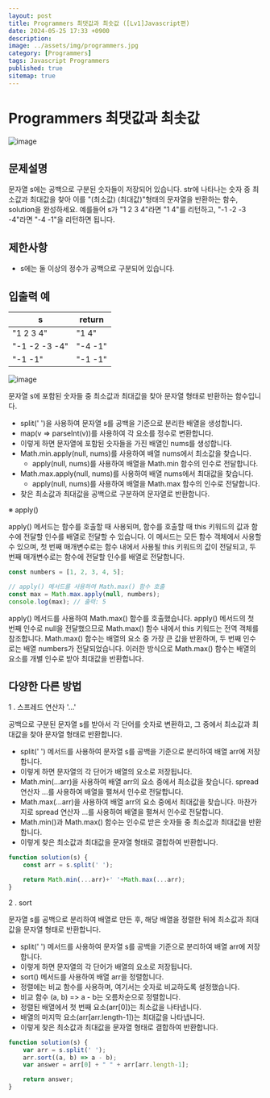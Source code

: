 ```yaml
---
layout: post
title: Programmers 최댓값과 최솟값 ([Lv1]Javascript편)
date: 2024-05-25 17:33 +0900
description: 
image: ../assets/img/programmers.jpg
category: [Programmers]
tags: Javascript Programmers
published: true
sitemap: true
---
```


# Programmers 최댓값과 최솟값

![image](https://github.com/gnlgk/gnlgk.github.io/assets/161431748/48c69b73-bc6e-4b30-858d-e245e39d7dab)

## 문제설명

문자열 s에는 공백으로 구분된 숫자들이 저장되어 있습니다. str에 나타나는 숫자 중 최소값과 최대값을 찾아 이를 "(최소값) (최대값)"형태의 문자열을 반환하는 함수, solution을 완성하세요.
예를들어 s가 "1 2 3 4"라면 "1 4"를 리턴하고, "-1 -2 -3 -4"라면 "-4 -1"을 리턴하면 됩니다.

## 제한사항

* s에는 둘 이상의 정수가 공백으로 구분되어 있습니다.

## 입출력 예

|s|return|
|---|---|
|"1 2 3 4"|"1 4"|
|"-1 -2 -3 -4"|"-4 -1"|
|"-1 -1"|"-1 -1"|

![image](https://github.com/gnlgk/gnlgk.github.io/assets/161431748/90523f52-0959-48f6-96cc-ed4fce6b03d3)

문자열 s에 포함된 숫자들 중 최소값과 최대값을 찾아 문자열 형태로 반환하는 함수입니다.

* split(' ')을 사용하여 문자열 s를 공백을 기준으로 분리한 배열을 생성합니다.
* map(v => parseInt(v))를 사용하여 각 요소를 정수로 변환합니다.
* 이렇게 하면 문자열에 포함된 숫자들을 가진 배열인 nums를 생성합니다.
* Math.min.apply(null, nums)를 사용하여 배열 nums에서 최소값을 찾습니다.
  - apply(null, nums)를 사용하여 배열을 Math.min 함수의 인수로 전달합니다.
* Math.max.apply(null, nums)를 사용하여 배열 nums에서 최대값을 찾습니다.
  - apply(null, nums)를 사용하여 배열을 Math.max 함수의 인수로 전달합니다.
* 찾은 최소값과 최대값을 공백으로 구분하여 문자열로 반환합니다.


※ apply()

apply() 메서드는 함수를 호출할 때 사용되며, 함수를 호출할 때 this 키워드의 값과 함수에 전달할 인수를 배열로 전달할 수 있습니다. 이 메서드는 모든 함수 객체에서 사용할 수 있으며, 첫 번째 매개변수로는 함수 내에서 사용될 this 키워드의 값이 전달되고, 두 번째 매개변수로는 함수에 전달할 인수를 배열로 전달합니다.

````javascript
const numbers = [1, 2, 3, 4, 5];

// apply() 메서드를 사용하여 Math.max() 함수 호출
const max = Math.max.apply(null, numbers);
console.log(max); // 출력: 5
````

apply() 메서드를 사용하여 Math.max() 함수를 호출했습니다. apply() 메서드의 첫 번째 인수로 null을 전달했으므로 Math.max() 함수 내에서 this 키워드는 전역 객체를 참조합니다. Math.max() 함수는 배열의 요소 중 가장 큰 값을 반환하며, 두 번째 인수로는 배열 numbers가 전달되었습니다. 이러한 방식으로 Math.max() 함수는 배열의 요소를 개별 인수로 받아 최대값을 반환합니다.

## 다양한 다른 방법

1 . 스프레드 연산자 '...'

공백으로 구분된 문자열 s를 받아서 각 단어를 숫자로 변환하고, 그 중에서 최소값과 최대값을 찾아 문자열 형태로 반환합니다. 

* split(' ') 메서드를 사용하여 문자열 s를 공백을 기준으로 분리하여 배열 arr에 저장합니다.
* 이렇게 하면 문자열의 각 단어가 배열의 요소로 저장됩니다.
* Math.min(...arr)을 사용하여 배열 arr의 요소 중에서 최소값을 찾습니다. spread 연산자 ...를 사용하여 배열을 펼쳐서 인수로 전달합니다.
* Math.max(...arr)을 사용하여 배열 arr의 요소 중에서 최대값을 찾습니다. 마찬가지로 spread 연산자 ...를 사용하여 배열을 펼쳐서 인수로 전달합니다.
* Math.min()과 Math.max() 함수는 인수로 받은 숫자들 중 최소값과 최대값을 반환합니다.
* 이렇게 찾은 최소값과 최대값을 문자열 형태로 결합하여 반환합니다.

````javascript
function solution(s) {
    const arr = s.split(' ');

    return Math.min(...arr)+' '+Math.max(...arr);
}
````

2 . sort

문자열 s를 공백으로 분리하여 배열로 만든 후, 해당 배열을 정렬한 뒤에 최소값과 최대값을 문자열 형태로 반환합니다.

* split(' ') 메서드를 사용하여 문자열 s를 공백을 기준으로 분리하여 배열 arr에 저장합니다.
* 이렇게 하면 문자열의 각 단어가 배열의 요소로 저장됩니다.
* sort() 메서드를 사용하여 배열 arr을 정렬합니다.
* 정렬에는 비교 함수를 사용하며, 여기서는 숫자로 비교하도록 설정했습니다.
* 비교 함수 (a, b) => a - b는 오름차순으로 정렬합니다.
* 정렬된 배열에서 첫 번째 요소(arr[0])는 최소값을 나타냅니다.
* 배열의 마지막 요소(arr[arr.length-1])는 최대값을 나타냅니다.
* 이렇게 찾은 최소값과 최대값을 문자열 형태로 결합하여 반환합니다.

````javascript
function solution(s) {
    var arr = s.split(' ');
    arr.sort((a, b) => a - b);
    var answer = arr[0] + " " + arr[arr.length-1];

    return answer;
}
````
